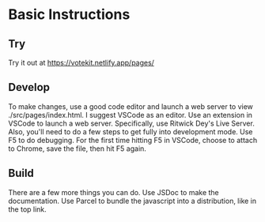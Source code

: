 # Basic Instructions

## Try

Try it out at https://votekit.netlify.app/pages/

## Develop

To make changes, use a good code editor and launch a web server to view ./src/pages/index.html. I suggest VSCode as an editor. Use an extension in VSCode to launch a web server. Specifically, use Ritwick Dey's Live Server. Also, you'll need to do a few steps to get fully into development mode. Use F5 to do debugging. For the first time hitting F5 in VSCode, choose to attach to Chrome, save the file, then hit F5 again.

## Build

There are a few more things you can do. Use JSDoc to make the documentation. Use Parcel to bundle the javascript into a distribution, like in the top link.
